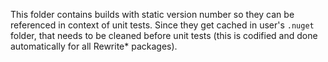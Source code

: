 This folder contains builds with static version number so they can be referenced in context of unit tests. Since they get cached in user's `.nuget` folder, that needs to be cleaned before unit tests (this is codified and done automatically for all Rewrite* packages).
